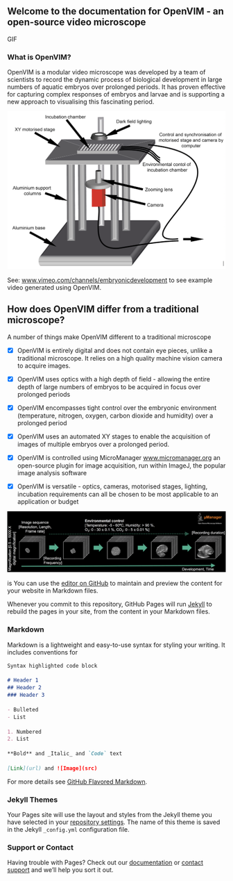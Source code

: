 ## Welcome to the documentation for OpenVIM - an open-source video microscope

GIF 

### What is OpenVIM?
OpenVIM is a modular video microscope was developed by a team of scientists to record the dynamic process of biological development in large numbers of aquatic embryos over prolonged periods. It has proven effective for capturing complex responses of embryos and larvae and is supporting a new approach to visualising this fascinating period.


<img src="https://github.com/otills/openvim/blob/master/OpenVIM.png" title="OpenVIM Figure" width="900">

See: www.vimeo.com/channels/embryonicdevelopment to see example video generated using OpenVIM.

## How does OpenVIM differ from a traditional microscope?
A number of things make OpenVIM different to a traditional microscope
- [x] OpenVIM is entirely digital and does not contain eye pieces, unlike a traditional microscope. It relies on a high quality machine vision camera to acquire images.
- [x] OpenVIM uses optics with a high depth of field - allowing the entire depth of large numbers of embryos to be acquired in focus over prolonged periods
- [x] OpenVIM encompasses tight control over the embryonic environment (temperature, nitrogen, oxygen, carbon dioxide and humidity) over a prolonged period
- [x] OpenVIM uses an automated XY stages to enable the acquisition of images of multiple embryos over a prolonged period.
- [x] OpenVIM is controlled using MicroManager www.micromanager.org an open-source plugin for image acquisition, run within ImageJ, the popular image analysis software
- [x] OpenVIM is versatile - optics, cameras, motorised stages, lighting, incubation requirements can all be chosen to be most applicable to an application or budget


<img src="https://github.com/otills/openvim/blob/master/acquisitionSchematic.png" title="Acquisition Schematic" width="900">



is You can use the [editor on GitHub](https://github.com/otills/openvim/edit/master/README.md) to maintain and preview the content for your website in Markdown files.

Whenever you commit to this repository, GitHub Pages will run [Jekyll](https://jekyllrb.com/) to rebuild the pages in your site, from the content in your Markdown files.

### Markdown

Markdown is a lightweight and easy-to-use syntax for styling your writing. It includes conventions for

```markdown
Syntax highlighted code block

# Header 1
## Header 2
### Header 3

- Bulleted
- List

1. Numbered
2. List

**Bold** and _Italic_ and `Code` text

[Link](url) and ![Image](src)
```

For more details see [GitHub Flavored Markdown](https://guides.github.com/features/mastering-markdown/).

### Jekyll Themes

Your Pages site will use the layout and styles from the Jekyll theme you have selected in your [repository settings](https://github.com/otills/openvim/settings). The name of this theme is saved in the Jekyll `_config.yml` configuration file.

### Support or Contact

Having trouble with Pages? Check out our [documentation](https://help.github.com/categories/github-pages-basics/) or [contact support](https://github.com/contact) and we’ll help you sort it out.
